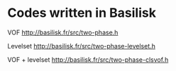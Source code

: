 # Codes written in Basilisk

VOF
http://basilisk.fr/src/two-phase.h

Levelset
http://basilisk.fr/src/two-phase-levelset.h

VOF + levelset
http://basilisk.fr/src/two-phase-clsvof.h
